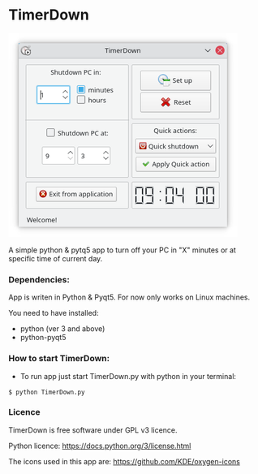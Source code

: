 # TimerDown

![Timer-Down.png](https://raw.githubusercontent.com/Pyntux/TimerDown/main/Timer-Down.png)

A simple python &amp; pytq5 app to turn off your PC in "X" minutes or at specific time of current day.


### Dependencies:

App is writen in Python & Pyqt5. For now only works on Linux machines.
 
   You need to have installed:
 
   * python (ver 3 and above)
   * python-pyqt5
   
### How to start TimerDown:

- To run app just start TimerDown.py with python in your terminal:

```
$ python TimerDown.py
```

### Licence

TimerDown is free software under GPL v3 licence.

Python licence: https://docs.python.org/3/license.html

The icons used in this app are: https://github.com/KDE/oxygen-icons
